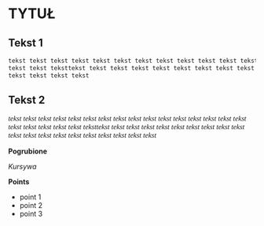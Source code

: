 # TYTUŁ

## Tekst 1

```bash
tekst tekst tekst tekst tekst tekst tekst tekst tekst tekst tekst tekst tekst tekst tekst tekst tekst tekst tekst 
tekst tekst teksttekst tekst tekst tekst tekst tekst tekst tekst tekst tekst tekst tekst tekst tekst tekst tekst
tekst tekst tekst tekst 
```

## Tekst 2
<p style="font-family: times, serif; font-size:11pt; font-style:italic">
tekst tekst tekst tekst tekst tekst tekst tekst tekst tekst tekst tekst tekst tekst tekst tekst tekst tekst tekst 
tekst tekst teksttekst tekst tekst tekst tekst tekst tekst tekst tekst tekst tekst tekst tekst tekst tekst tekst
tekst tekst tekst tekst </p>


**Pogrubione** 

*Kursywa*

**Points**
* point 1
* point 2
* point 3
